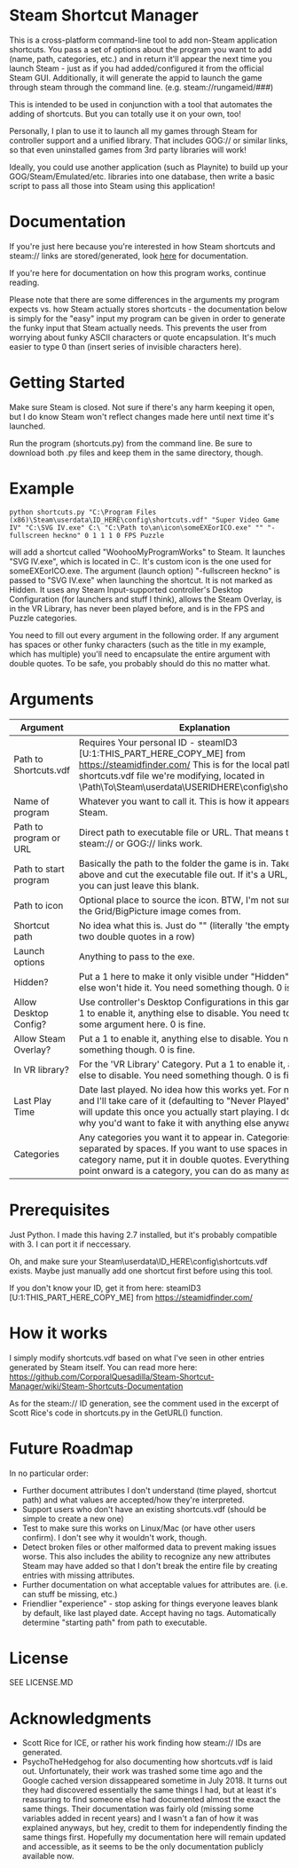 # Steam Shortcut Manager

This is a cross-platform command-line tool to add non-Steam application shortcuts. You pass a set of options about the program you want to add (name, path, categories, etc.) and in return it'll appear the next time you launch Steam - just as if you had added/configured it from the official Steam GUI. Additionally, it will generate the appid to launch the game through steam through the command line. (e.g. steam://rungameid/###)

This is intended to be used in conjunction with a tool that automates the adding of shortcuts. But you can totally use it on your own, too!

Personally, I plan to use it to launch all my games through Steam for controller support and a unified library. That includes GOG:// or similar links, so that even uninstalled games from 3rd party libraries will work!

Ideally, you could use another application (such as Playnite) to build up your GOG/Steam/Emulated/etc. libraries into one database, then write a basic script to pass all those into Steam using this application!

# Documentation

If you're just here because you're interested in how Steam shortcuts and steam:// links are stored/generated, look [here](https://github.com/CorporalQuesadilla/Steam-Shortcut-Manager/wiki/Steam-Shortcuts-Documentation) for documentation.

If you're here for documentation on how this program works, continue reading.

Please note that there are some differences in the arguments my program expects vs. how Steam actually stores shortcuts - the documentation below is simply for the "easy" input my program can be given in order to generate the funky input that Steam actually needs. This prevents the user from worrying about funky ASCII characters or quote encapsulation. It's much easier to type 0 than (insert series of invisible characters here).

# Getting Started

Make sure Steam is closed. Not sure if there's any harm keeping it open, but I do know Steam won't reflect changes made here until next time it's launched.

Run the program (shortcuts.py) from the command line. Be sure to download both .py files and keep them in the same directory, though.

# Example
```
python shortcuts.py "C:\Program Files (x86)\Steam\userdata\ID_HERE\config\shortcuts.vdf" "Super Video Game IV" "C:\SVG IV.exe" C:\ "C:\Path to\an\icon\someEXEorICO.exe" "" "-fullscreen heckno" 0 1 1 1 0 FPS Puzzle
```
will add a shortcut called "WoohooMyProgramWorks" to Steam. It launches "SVG IV.exe", which is located in C:\. It's custom icon is the one used for someEXEorICO.exe. The argument (launch option) "-fullscreen heckno" is passed to "SVG IV.exe" when launching the shortcut. It is not marked as Hidden. It uses any Steam Input-supported controller's Desktop Configuration (for launchers and stuff I think), allows the Steam Overlay, is in the VR Library, has never been played before, and is in the FPS and Puzzle categories.

You need to fill out every argument in the following order. If any argument has spaces or other funky characters (such as the title in my example, which has multiple) you'll need to encapsulate the entire argument with double quotes. To be safe, you probably should do this no matter what.

# Arguments
Argument | Explanation
-------- | -----------
Path to Shortcuts.vdf | Requires Your personal ID - steamID3 [U:1:THIS_PART_HERE_COPY_ME] from https://steamidfinder.com/ This is for the local path to your shortcuts.vdf file we're modifying, located in \Path\To\Steam\userdata\USERIDHERE\config\shortcuts.vdf.
Name of program | Whatever you want to call it. This is how it appears in Steam.
Path to program or URL | Direct path to executable file or URL. That means that steam:// or GOG:// links work.
Path to start program | Basically the path to the folder the game is in. Take the path above and cut the executable file out. If it's a URL, I think you can just leave this blank.
Path to icon | Optional place to source the icon. BTW, I'm not sure where the Grid/BigPicture image comes from.
Shortcut path | No idea what this is. Just do "" (literally 'the empty string' - two double quotes in a row)
Launch options | Anything to pass to the exe.
Hidden? | Put a 1 here to make it only visible under "Hidden", anything else won't hide it. You need something though. 0 is fine.
Allow Desktop Config? | Use controller's Desktop Configurations in this game. Put a 1 to enable it, anything else to disable. You need to put some argument here. 0 is fine.
Allow Steam Overlay? | Put a 1 to enable it, anything else to disable. You need something though. 0 is fine.
In VR library? | For the 'VR Library' Category. Put a 1 to enable it, anything else to disable. You need something though. 0 is fine.
Last Play Time | Date last played. No idea how this works yet. For now, put 0 and I'll take care of it (defaulting to "Never Played".) Steam will update this once you actually start playing. I don't know why you'd want to fake it with anything else anyways.
Categories | Any categories you want it to appear in. Categories are separated by spaces. If you want to use spaces in a category name, put it in double quotes. Everything from this point onward is a category, you can do as many as you like.

# Prerequisites

Just Python. I made this having 2.7 installed, but it's probably compatible with 3. I can port it if neccessary.

Oh, and make sure your Steam\userdata\ID_HERE\config\shortcuts.vdf exists. Maybe just manually add one shortcut first before using this tool.

If you don't know your ID, get it from here: steamID3 [U:1:THIS_PART_HERE_COPY_ME] from https://steamidfinder.com/

# How it works

I simply modify shortcuts.vdf based on what I've seen in other entries generated by Steam itself. You can read more here: https://github.com/CorporalQuesadilla/Steam-Shortcut-Manager/wiki/Steam-Shortcuts-Documentation

As for the steam:// ID generation, see the comment used in the excerpt of Scott Rice's code in shortcuts.py in the GetURL() function.

# Future Roadmap

In no particular order:
* Further document attributes I don't understand (time played, shortcut path) and what values are accepted/how they're interpreted.
* Support users who don't have an existing shortcuts.vdf (should be simple to create a new one)
* Test to make sure this works on Linux/Mac (or have other users confirm). I don't see why it wouldn't work, though.
* Detect broken files or other malformed data to prevent making issues worse. This also includes the ability to recognize any new attributes Steam may have added so that I don't break the entire file by creating entries with missing attributes.
* Further documentation on what acceptable values for attributes are. (i.e. can stuff be missing, etc.)
* Friendlier "experience" - stop asking for things everyone leaves blank by default, like last played date. Accept having no tags. Automatically determine "starting path" from path to executable.

# License

SEE LICENSE.MD

# Acknowledgments

* Scott Rice for ICE, or rather his work finding how steam:// IDs are generated.
* PsychoTheHedgehog for also documenting how shortcuts.vdf is laid out. Unfortunately, their work was trashed some time ago and the Google cached version dissappeared sometime in July 2018. It turns out they had discovered essentially the same things I had, but at least it's reassuring to find someone else had documented almost the exact the same things. Their documentation was fairly old (missing some variables added in recent years) and I wasn't a fan of how it was explained anyways, but hey, credit to them for independently finding the same things first. Hopefully my documentation here will remain updated and accessible, as it seems to be the only documentation publicly available now.
